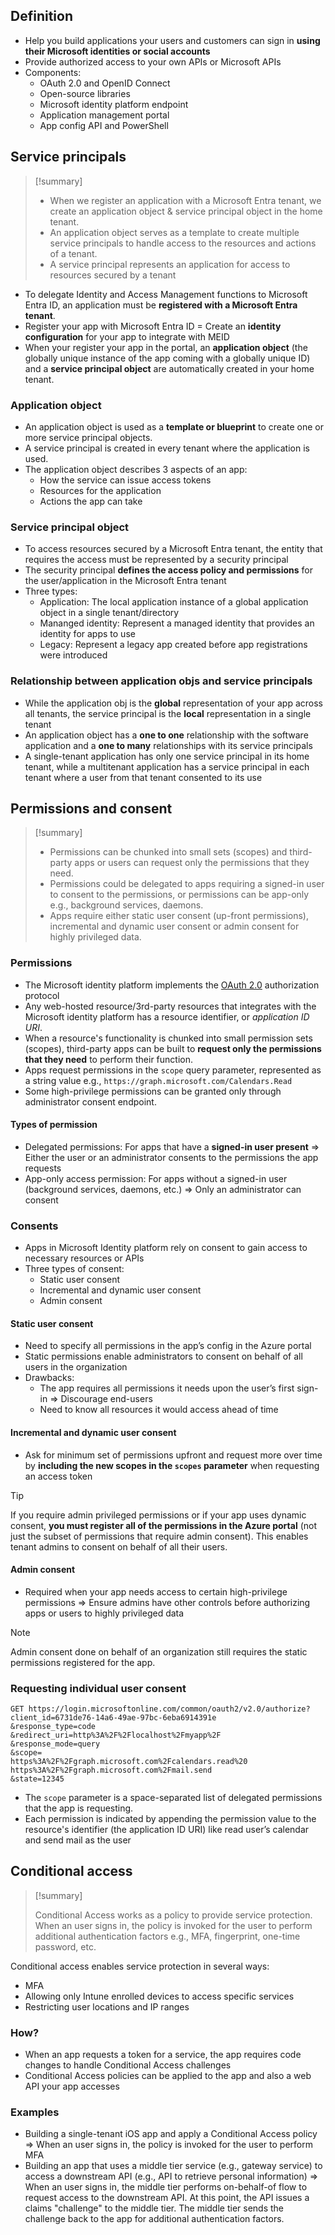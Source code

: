 ## Definition

- Help you build applications your users and customers can sign in **using their Microsoft identities or social accounts**
- Provide authorized access to your own APIs or Microsoft APIs
- Components:
	- OAuth 2.0 and OpenID Connect
	- Open-source libraries
	- Microsoft identity platform endpoint
	- Application management portal
	- App config API and PowerShell

## Service principals

> [!summary]
> - When we register an application with a Microsoft Entra tenant, we create an application object & service principal object in the home tenant. 
> - An application object serves as a template to create multiple service principals to handle access to the resources and actions of a tenant.
> - A service principal represents an application for access to resources secured by a tenant
> 

- To delegate Identity and Access Management functions to Microsoft Entra ID, an application must be **registered with a Microsoft Entra tenant**.
- Register your app with Microsoft Entra ID = Create an **identity configuration** for your app to integrate with MEID
- When your register your app in the portal, an **application object** (the globally unique instance of the app coming with a globally unique ID) and a **service principal object** are automatically created in your home tenant.

### Application object

- An application object is used as a **template or blueprint** to create one or more service principal objects.
- A service principal is created in every tenant where the application is used.
- The application object describes 3 aspects of an app:
	- How the service can issue access tokens
	- Resources for the application
	- Actions the app can take

### Service principal object

- To access resources secured by a Microsoft Entra tenant, the entity that requires the access must be represented by a security principal
- The security principal **defines the access policy and permissions** for the user/application in the Microsoft Entra tenant
- Three types:
	- Application: The local application instance of a global application object in a single tenant/directory
	- Mananged identity: Represent a managed identity that provides an identity for apps to use
	- Legacy: Represent a legacy app created before app registrations were introduced

### Relationship between application objs and service principals

- While the application obj is the **global** representation of your app across all tenants, the service principal is the **local** representation in a single tenant
- An application object has a **one to one** relationship with the software application and a **one to many** relationships with its service principals
- A single-tenant application has only one service principal in its home tenant, while a multitenant application has a service principal in each tenant where a user from that tenant consented to its use

## Permissions and consent

> [!summary]
> 
> - Permissions can be chunked into small sets (scopes) and third-party apps or users can request only the permissions that they need.
> - Permissions could be delegated to apps requiring a signed-in user to consent to the permissions, or permissions can be app-only e.g., background services, daemons.
> - Apps require either static user consent (up-front permissions), incremental and dynamic user consent or admin consent for highly privileged data.

### Permissions

- The Microsoft identity platform implements the [OAuth 2.0](https://learn.microsoft.com/en-us/azure/active-directory/develop/active-directory-v2-protocols) authorization protocol
- Any web-hosted resource/3rd-party resources that integrates with the Microsoft identity platform has a resource identifier, or _application ID URI_.
- When a resource's functionality is chunked into small permission sets (scopes), third-party apps can be built to **request only the permissions that they need** to perform their function.
- Apps request permissions in the `scope` query parameter, represented as a string value e.g., `https://graph.microsoft.com/Calendars.Read` 
- Some high-privilege permissions can be granted only through administrator consent endpoint.

#### Types of permission

- Delegated permissions: For apps that have a **signed-in user present** => Either the user or an administrator consents to the permissions the app requests
- App-only access permission: For apps without a signed-in user (background services, daemons, etc.) => Only an administrator can consent

### Consents

- Apps in Microsoft Identity platform rely on consent to gain access to necessary resources or APIs
- Three types of consent: 
	- Static user consent
	- Incremental and dynamic user consent
	- Admin consent

#### Static user consent

- Need to specify all permissions in the app’s config in the Azure portal
- Static permissions enable administrators to consent on behalf of all users in the organization
- Drawbacks:
	- The app requires all permissions it needs upon the user’s first sign-in => Discourage end-users
	- Need to know all resources it would access ahead of time

#### Incremental and dynamic user consent

- Ask for minimum set of permissions upfront and request more over time by **including the new scopes in the `scopes` parameter** when requesting an access token

> [!tip]
> 
> If you require admin privileged permissions or if your app uses dynamic consent, **you must register all of the permissions in the Azure portal** (not just the subset of permissions that require admin consent). This enables tenant admins to consent on behalf of all their users.

#### Admin consent

- Required when your app needs access to certain high-privilege permissions => Ensure admins have other controls before authorizing apps or users to highly privileged data

> [!note]
> 
> Admin consent done on behalf of an organization still requires the static permissions registered for the app.

### Requesting individual user consent

```http
GET https://login.microsoftonline.com/common/oauth2/v2.0/authorize?
client_id=6731de76-14a6-49ae-97bc-6eba6914391e
&response_type=code
&redirect_uri=http%3A%2F%2Flocalhost%2Fmyapp%2F
&response_mode=query
&scope=
https%3A%2F%2Fgraph.microsoft.com%2Fcalendars.read%20
https%3A%2F%2Fgraph.microsoft.com%2Fmail.send
&state=12345
```

- The `scope` parameter is a space-separated list of delegated permissions that the app is requesting.
- Each permission is indicated by appending the permission value to the resource's identifier (the application ID URI) like read user’s calendar and send mail as the user


## Conditional access

> [!summary]
> 
> Conditional Access works as a policy to provide service protection. When an user signs in, the policy is invoked for the user to perform additional authentication factors e.g., MFA, fingerprint, one-time password, etc.

Conditional access enables service protection in several ways:

- MFA
- Allowing only Intune enrolled devices to access specific services
- Restricting user locations and IP ranges

### How?

- When an app requests a token for a service, the app requires code changes to handle Conditional Access challenges
- Conditional Access policies can be applied to the app and also a web API your app accesses

### Examples 

- Building a single-tenant iOS app and apply a Conditional Access policy => When an user signs in, the policy is invoked for the user to perform MFA
- Building an app that uses a middle tier service (e.g., gateway service) to access a downstream API (e.g., API to retrieve personal information) => When an user signs in, the middle tier performs on-behalf-of flow to request access to the downstream API. At this point, the API issues a claims "challenge" to the middle tier. The middle tier sends the challenge back to the app for additional authentication factors.